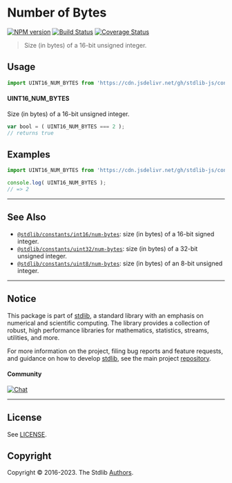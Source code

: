 <!--

@license Apache-2.0

Copyright (c) 2018 The Stdlib Authors.

Licensed under the Apache License, Version 2.0 (the "License");
you may not use this file except in compliance with the License.
You may obtain a copy of the License at

   http://www.apache.org/licenses/LICENSE-2.0

Unless required by applicable law or agreed to in writing, software
distributed under the License is distributed on an "AS IS" BASIS,
WITHOUT WARRANTIES OR CONDITIONS OF ANY KIND, either express or implied.
See the License for the specific language governing permissions and
limitations under the License.

-->

# Number of Bytes

[![NPM version][npm-image]][npm-url] [![Build Status][test-image]][test-url] [![Coverage Status][coverage-image]][coverage-url] <!-- [![dependencies][dependencies-image]][dependencies-url] -->

> Size (in bytes) of a 16-bit unsigned integer.



<section class="usage">

## Usage

```javascript
import UINT16_NUM_BYTES from 'https://cdn.jsdelivr.net/gh/stdlib-js/constants-uint16-num-bytes@deno/mod.js';
```

#### UINT16_NUM_BYTES

Size (in bytes) of a 16-bit unsigned integer.

```javascript
var bool = ( UINT16_NUM_BYTES === 2 );
// returns true
```

</section>

<!-- /.usage -->

<section class="examples">

## Examples

<!-- TODO: better example -->

<!-- eslint no-undef: "error" -->

```javascript
import UINT16_NUM_BYTES from 'https://cdn.jsdelivr.net/gh/stdlib-js/constants-uint16-num-bytes@deno/mod.js';

console.log( UINT16_NUM_BYTES );
// => 2
```

</section>

<!-- /.examples -->

<!-- Section for related `stdlib` packages. Do not manually edit this section, as it is automatically populated. -->

<section class="related">

* * *

## See Also

-   <span class="package-name">[`@stdlib/constants/int16/num-bytes`][@stdlib/constants/int16/num-bytes]</span><span class="delimiter">: </span><span class="description">size (in bytes) of a 16-bit signed integer.</span>
-   <span class="package-name">[`@stdlib/constants/uint32/num-bytes`][@stdlib/constants/uint32/num-bytes]</span><span class="delimiter">: </span><span class="description">size (in bytes) of a 32-bit unsigned integer.</span>
-   <span class="package-name">[`@stdlib/constants/uint8/num-bytes`][@stdlib/constants/uint8/num-bytes]</span><span class="delimiter">: </span><span class="description">size (in bytes) of an 8-bit unsigned integer.</span>

</section>

<!-- /.related -->

<!-- Section for all links. Make sure to keep an empty line after the `section` element and another before the `/section` close. -->


<section class="main-repo" >

* * *

## Notice

This package is part of [stdlib][stdlib], a standard library with an emphasis on numerical and scientific computing. The library provides a collection of robust, high performance libraries for mathematics, statistics, streams, utilities, and more.

For more information on the project, filing bug reports and feature requests, and guidance on how to develop [stdlib][stdlib], see the main project [repository][stdlib].

#### Community

[![Chat][chat-image]][chat-url]

---

## License

See [LICENSE][stdlib-license].


## Copyright

Copyright &copy; 2016-2023. The Stdlib [Authors][stdlib-authors].

</section>

<!-- /.stdlib -->

<!-- Section for all links. Make sure to keep an empty line after the `section` element and another before the `/section` close. -->

<section class="links">

[npm-image]: http://img.shields.io/npm/v/@stdlib/constants-uint16-num-bytes.svg
[npm-url]: https://npmjs.org/package/@stdlib/constants-uint16-num-bytes

[test-image]: https://github.com/stdlib-js/constants-uint16-num-bytes/actions/workflows/test.yml/badge.svg?branch=main
[test-url]: https://github.com/stdlib-js/constants-uint16-num-bytes/actions/workflows/test.yml?query=branch:main

[coverage-image]: https://img.shields.io/codecov/c/github/stdlib-js/constants-uint16-num-bytes/main.svg
[coverage-url]: https://codecov.io/github/stdlib-js/constants-uint16-num-bytes?branch=main

<!--

[dependencies-image]: https://img.shields.io/david/stdlib-js/constants-uint16-num-bytes.svg
[dependencies-url]: https://david-dm.org/stdlib-js/constants-uint16-num-bytes/main

-->

[chat-image]: https://img.shields.io/gitter/room/stdlib-js/stdlib.svg
[chat-url]: https://gitter.im/stdlib-js/stdlib/

[stdlib]: https://github.com/stdlib-js/stdlib

[stdlib-authors]: https://github.com/stdlib-js/stdlib/graphs/contributors

[umd]: https://github.com/umdjs/umd
[es-module]: https://developer.mozilla.org/en-US/docs/Web/JavaScript/Guide/Modules

[deno-url]: https://github.com/stdlib-js/constants-uint16-num-bytes/tree/deno
[umd-url]: https://github.com/stdlib-js/constants-uint16-num-bytes/tree/umd
[esm-url]: https://github.com/stdlib-js/constants-uint16-num-bytes/tree/esm
[branches-url]: https://github.com/stdlib-js/constants-uint16-num-bytes/blob/main/branches.md

[stdlib-license]: https://raw.githubusercontent.com/stdlib-js/constants-uint16-num-bytes/main/LICENSE

<!-- <related-links> -->

[@stdlib/constants/int16/num-bytes]: https://github.com/stdlib-js/constants-int16-num-bytes/tree/deno

[@stdlib/constants/uint32/num-bytes]: https://github.com/stdlib-js/constants-uint32-num-bytes/tree/deno

[@stdlib/constants/uint8/num-bytes]: https://github.com/stdlib-js/constants-uint8-num-bytes/tree/deno

<!-- </related-links> -->

</section>

<!-- /.links -->
